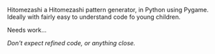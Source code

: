 Hitomezashi
a Hitomezashi pattern generator, in Python using Pygame.  
Ideally with fairly easy to understand code fo young children.

Needs work...  

*Don't expect refined code, or anything close.*  
